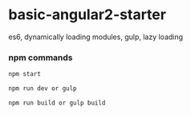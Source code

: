 # basic-angular2-starter
es6, dynamically loading modules, gulp, lazy loading

### npm commands

```bash
npm start
```
```bash
npm run dev or gulp
```
```bash
npm run build or gulp build
```